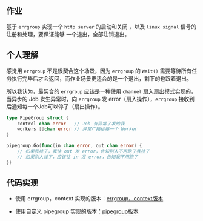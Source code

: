 ## 作业
基于 `errgroup` 实现一个 `http server` 的启动和关闭 ，以及 `linux signal` 信号的注册和处理，要保证能够 一个退出，全部注销退出。

## 个人理解
感觉用 `errgroup` 不是很契合这个场景，因为 `errgroup` 的 `Wait()` 需要等待所有任务执行完毕后才会返回，而作业场景更适合的是一个退出，剩下的也跟着退出。 

所以我认为，最契合的 `errgroup` 应该是一种使用 `channel` 扇入扇出模式实现的，当异步的 Job 发生异常时，向 `errgroup` 发 error（扇入操作），`errgroup` 接收到后通知每一个Job可以停了（扇出操作）。
```go
type PipeGroup struct {
	control chan error   // Job 有异常了发给我
	workers []chan error // 异常广播给每一个 Worker
}

pipegroup.Go(func(in chan error, out chan error) {
	// 如果我挂了，我往 out 发 error，告知别人不用跑了我挂了
	// 如果别人挂了，应该往 in 发 error，告知我不用跑了
})
```

## 代码实现
- 使用 errgroup，context 实现的版本：[errgroup，context版本](https://github.com/feeeei/Go-000/blob/main/Week03/errgroup.md)

- 使用自定义 pipegroup 实现的版本：[pipegroup版本](https://github.com/feeeei/Go-000/blob/main/Week03/pipegroup.md)
